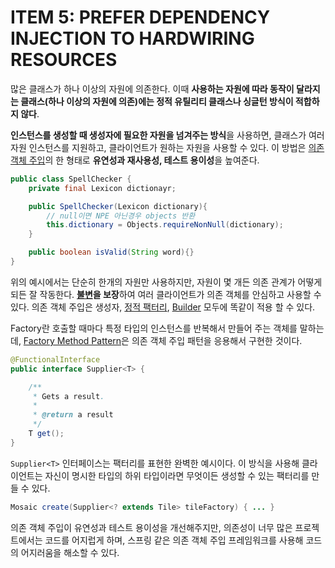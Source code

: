 # ITEM 5: PREFER DEPENDENCY INJECTION TO HARDWIRING RESOURCES



많은 클래스가 하나 이상의 자원에 의존한다. 이때 **사용하는 자원에 따라 동작이 달라지는 클래스(하나 이상의 자원에 의존)에는 정적 유틸리티 클래스나 싱글턴 방식이 적합하지 않다**.

**인스턴스를 생성할 때 생성자에 필요한 자원을 넘겨주는 방식**을 사용하면, 클래스가 여러 자원 인스턴스를 지원하고, 클라이언트가 원하는 자원을 사용할 수 있다. 이 방법은 [의존 객체 주입](https://github.com/dh00023/TIL/blob/master/spring/2020-03-21-IoC.md#dependency-injection)의 한 형태로 **유연성과 재사용성, 테스트 용이성**을 높여준다.

```java
public class SpellChecker {
    private final Lexicon dictionayr;

    public SpellChecker(Lexicon dictionary){
        // null이면 NPE 아닌경우 objects 반환
        this.dictionary = Objects.requireNonNull(dictionary);
    }

    public boolean isValid(String word){}
}
```

위의 예시에서는 단순히 한개의 자원만 사용하지만, 자원이 몇 개든 의존 관계가 어떻게 되든 잘 작동한다. **[불변]()을 보장**하여 여러 클라이언트가 의존 객체를 안심하고 사용할 수 있다. 의존 객체 주입은 생성자, [정적 팩터리](./2021-01-12-static-factory-methods.md), [Builder](./2021-01-13-builder-pattern.md) 모두에 똑같이 적용 할 수 있다.

Factory란 호출할 때마다 특정 타입의 인스턴스를 반복해서 만들어 주는 객체를 말하는데, [Factory Method Pattern](../design_pattern/2020-03-20-factory_method_pattern.md)은 의존 객체 주입 패턴을 응용해서 구현한 것이다.

```java
@FunctionalInterface
public interface Supplier<T> {

    /**
     * Gets a result.
     *
     * @return a result
     */
    T get();
}
```

`Supplier<T>` 인터페이스는 팩터리를 표현한 완벽한 예시이다. 이 방식을 사용해 클라이언트는 자신이 명시한 타입의 하위 타입이라면 무엇이든 생성할 수 있는 팩터리를 만들 수 있다.

```java
Mosaic create(Supplier<? extends Tile> tileFactory) { ... }
```

의존 객체 주입이 유연성과 테스트 용이성을 개선해주지만, 의존성이 너무 많은 프로젝트에서는 코드를 어지럽게 하며, 스프링 같은 의존 객체 주입 프레임워크를 사용해 코드의 어지러움을 해소할 수 있다.